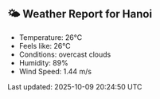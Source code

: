<!-- WEATHER-START -->
## 🌤 Weather Report for Hanoi

- Temperature: 26°C
- Feels like: 26°C
- Conditions: overcast clouds
- Humidity: 89%
- Wind Speed: 1.44 m/s

Last updated: 2025-10-09 20:24:50 UTC
<!-- WEATHER-END -->
